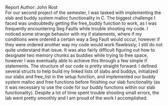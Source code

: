                                        
Report Author: John Rost                                                       
  For our second project of the semester, I was tasked with implementing the slab and buddy system malloc functionality in C. The biggest challenge I faced was       undoubtedly getting the free_buddy function to work, as
  I was frequently encountering Seg Faults while trouble shooting my code. I noticed some strange behavior with my if statements, where if my conditions were ordered
  a certain way a Seg Fault would occur, however if they were ordered another way my code would work flawlessly; I still do not quite understand that issue. It was 
  also fairly difficult figuring out how to designate two memory chunks as buddies while trying to free space, however I was eventually able to achieve this through a 
  few simple if statements. The structure of our code is pretty straight forward: I defined several structs to help build my linked lists of slabs and buddys,  initialized our slabs and free_list in the setup function, and implemented our buddy system malloc and free functions before finishing our slab functionality (as it was necessary to use the code for our buddy functions within our slab functionality). Despite a lot of time spent trouble shooting small errors, the lab went pretty smoothly and I am proud of the work I accomplished.
